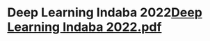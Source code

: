 # Deep Learning Indaba 2022[Deep Learning Indaba 2022.pdf](https://github.com/elishatofunmi/Presentations/files/9964658/Deep.Learning.Indaba.2022.pdf)
